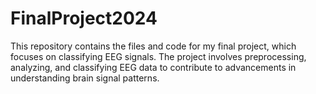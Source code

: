 # FinalProject2024
This repository contains the files and code for my final project, which focuses on classifying EEG signals. The project involves preprocessing, analyzing, and classifying EEG data to contribute to advancements in understanding brain signal patterns.
